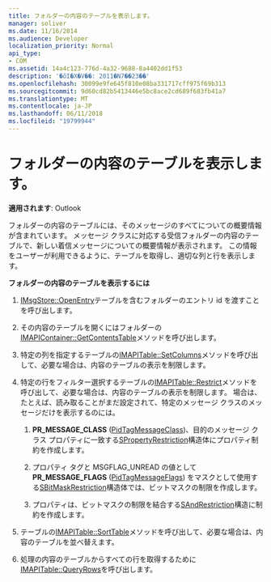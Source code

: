 ```yaml
---
title: フォルダーの内容のテーブルを表示します。
manager: soliver
ms.date: 11/16/2014
ms.audience: Developer
localization_priority: Normal
api_type:
- COM
ms.assetid: 14a4c123-776d-4a32-9688-8a4402dd1f53
description: '�ŏI�X�V��: 2011�N7��23��'
ms.openlocfilehash: 30099e9fe645f810e08ba331717cff975f69b313
ms.sourcegitcommit: 9d60cd82b5413446e5bc8ace2cd689f683fb41a7
ms.translationtype: MT
ms.contentlocale: ja-JP
ms.lasthandoff: 06/11/2018
ms.locfileid: "19799944"
---
```

# <a name="displaying-a-folder-contents-table"></a>フォルダーの内容のテーブルを表示します。

**適用されます**: Outlook 
  
フォルダーの内容のテーブルには、そのメッセージのすべてについての概要情報が含まれています。 メッセージ クラスに対応する受信フォルダーの内容のテーブルで、新しい着信メッセージについての概要情報が表示されます。 この情報をユーザーが利用できるように、テーブルを取得し、適切な列と行を表示します。
  
**フォルダーの内容のテーブルを表示するには**
  
1. [IMsgStore::OpenEntry](imsgstore-openentry.md)テーブルを含むフォルダーのエントリ id を渡すことを呼び出します。
    
2. その内容のテーブルを開くにはフォルダーの[IMAPIContainer::GetContentsTable](imapicontainer-getcontentstable.md)メソッドを呼び出します。 
    
3. 特定の列を指定するテーブルの[IMAPITable::SetColumns](imapitable-setcolumns.md)メソッドを呼び出して、必要な場合は、内容のテーブルの表示を制限します。 
    
4. 特定の行をフィルター選択するテーブルの[IMAPITable::Restrict](imapitable-restrict.md)メソッドを呼び出して、必要な場合は、内容のテーブルの表示を制限します。 場合は、たとえば、読み取ることがまだ設定されて、特定のメッセージ クラスのメッセージだけを表示するのには。 
    
    1. **PR_MESSAGE_CLASS** ([PidTagMessageClass](pidtagmessageclass-canonical-property.md))、目的のメッセージ クラス プロパティに一致する[SPropertyRestriction](spropertyrestriction.md)構造体にプロパティ制約を作成します。 
        
    2. プロパティ タグと MSGFLAG_UNREAD の値として**PR_MESSAGE_FLAGS** ([PidTagMessageFlags](pidtagmessageflags-canonical-property.md)) をマスクとして使用する[SBitMaskRestriction](sbitmaskrestriction.md)構造体では、ビットマスクの制限を作成します。
        
    3. プロパティは、ビットマスクの制限を結合する[SAndRestriction](sandrestriction.md)構造に制約を作成します。 
    
5. テーブルの[IMAPITable::SortTable](imapitable-sorttable.md)メソッドを呼び出して、必要な場合は、内容のテーブルを並べ替えます。 
    
6. 処理の内容のテーブルからすべての行を取得するために[IMAPITable::QueryRows](imapitable-queryrows.md)を呼び出します。 
    

